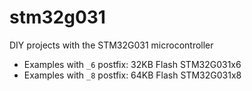 # stm32g031
DIY projects with the STM32G031 microcontroller

 * Examples with `_6` postfix: 32KB Flash STM32G031x6
 * Examples with `_8` postfix: 64KB Flash STM32G031x8